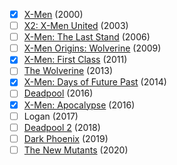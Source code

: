 - [x] [X-Men](https://www.amazon.com/X-Men-Hugh-Jackman/dp/B009EE4K86/?tag=popverse-m-20) (2000)
- [ ] [X2: X-Men United](https://www.amazon.com/Jackman-Halle-McKellen-Patrick-Stewart/dp/B009EE4WEI/?tag=popverse-m-20) (2003)
- [ ] [X-Men: The Last Stand](https://www.amazon.com/X-Men-Last-Stand-Hugh-Jackman/dp/B000JCK3ZG/?tag=popverse-m-20) (2006)
- [ ] [X-Men Origins: Wolverine](https://www.amazon.com/X-Men-Origins-Wolverine-Hugh-Jackman/dp/B002K99P7S/?tag=popverse-m-20) (2009)
- [x] [X-Men: First Class](https://www.amazon.com/X-men-First-Class-James-McAvoy/dp/B005HNMPBM/?tag=popverse-m-20) (2011)
- [ ] [The Wolverine](https://www.amazon.com/Wolverine-Hugh-Jackman/dp/B00G70JQZC/?tag=popverse-m-20) (2013)
- [x] [X-Men: Days of Future Past](https://www.amazon.com/X-Men-Days-Future-James-McAvoy/dp/B00KIGRRRU/?tag=popverse-m-20) (2014)
- [ ] [Deadpool](https://www.amazon.com/Deadpool-Ryan-Reynolds/dp/B01BHDDR6M/?tag=popverse-m-20) (2016)
- [x] [X-Men: Apocalypse](https://www.amazon.com/X-Men-Apocalypse-James-McAvoy/dp/B01FV2BH62/?tag=popverse-m-20) (2016)
- [ ] Logan (2017)
- [ ] [Deadpool 2](https://www.amazon.com/Deadpool-2-Ryan-Reynolds/dp/B07D5KWFJ7/?tag=popverse-m-20) (2018)
- [ ] [Dark Phoenix](https://www.amazon.com/Dark-Phoenix-James-McAvoy/dp/B07SJJ44HB/?tag=popverse-m-20) (2019)
- [ ] [The New Mutants](https://www.amazon.com/New-Mutants-Josh-Boone/dp/B086MFB1KG/?tag=popverse-m-20) (2020)